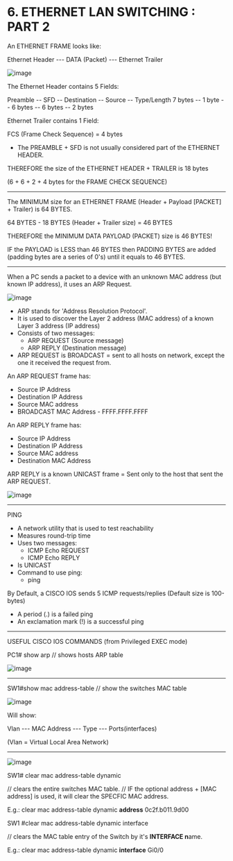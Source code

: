 # 6. ETHERNET LAN SWITCHING : PART 2

An ETHERNET FRAME looks like:

Ethernet Header --- DATA (Packet) --- Ethernet Trailer

![image](https://github.com/psaumur/CCNA/assets/106411237/27c1877f-57d7-44ea-8c64-b0ec2b308ad0)


The Ethernet Header contains 5 Fields:

Preamble -- SFD -- Destination -- Source -- Type/Length
7 bytes  -- 1 byte -- 6 bytes -- 6 bytes --   2 bytes

Ethernet Trailer contains 1 Field:

FCS (Frame Check Sequence) = 4 bytes

- The PREAMBLE + SFD is not usually considered part of the ETHERNET HEADER.

THEREFORE the size of the ETHERNET HEADER + TRAILER is 18 bytes

(6 + 6 + 2 + 4 bytes for the FRAME CHECK SEQUENCE)

---

The MINIMUM size for an ETHERNET FRAME (Header + Payload [PACKET] + Trailer) is 64 BYTES.

64 BYTES - 18 BYTES (Header + Trailer size) = 46 BYTES

THEREFORE the MINIMUM DATA PAYLOAD (PACKET) size is 46 BYTES!

IF the PAYLOAD is LESS than 46 BYTES then PADDING BYTES are added (padding bytes are a series of 0's) until it equals to 46 BYTES.

---

When a PC sends a packet to a device with an unknown MAC address (but known IP address), it uses an ARP Request.

![image](https://github.com/psaumur/CCNA/assets/106411237/e2d0e5d2-7c98-4671-b356-903132fd7525)


- ARP stands for 'Address Resolution Protocol'.
- It is used to discover the Layer 2 address (MAC address) of a known Layer 3 address (IP address)
- Consists of two messages:
    - ARP REQUEST (Source message)
    - ARP REPLY (Destination message)
- ARP REQUEST is BROADCAST = sent to all hosts on network, except the one it received the request from.

An ARP REQUEST frame has:

- Source IP Address
- Destination IP Address
- Source MAC address
- BROADCAST MAC Address - FFFF.FFFF.FFFF

An ARP REPLY frame has:

- Source IP Address
- Destination IP Address
- Source MAC address
- Destination MAC Address

ARP REPLY is a known UNICAST frame = Sent only to the host that sent the ARP REQUEST.

![image](https://github.com/psaumur/CCNA/assets/106411237/914cdf2a-c631-47e5-80f9-46e32ebed311)


---

PING

- A network utility that is used to test reachability
- Measures round-trip time
- Uses two messages:
    - ICMP Echo REQUEST
    - ICMP Echo REPLY
- Is UNICAST
- Command to use ping:
    - ping <ip-address>

By Default, a CISCO IOS sends 5 ICMP requests/replies
(Default size is 100-bytes)

- A period (.) is a failed ping
- An exclamation mark (!) is a successful ping

---

USEFUL CISCO IOS COMMANDS (from Privileged EXEC mode)

PC1# show arp // shows hosts ARP table

![image](https://github.com/psaumur/CCNA/assets/106411237/da199d21-4f41-485e-8917-ca8e3d789617)


---

SW1#show mac address-table // show the switches MAC table

![image](https://github.com/psaumur/CCNA/assets/106411237/c1cd95dd-7742-4703-9487-946652c95485)


Will show:

Vlan --- MAC Address --- Type --- Ports(interfaces)

(Vlan = Virtual Local Area Network)

---

![image](https://github.com/psaumur/CCNA/assets/106411237/657b054b-a90c-4e5f-8544-2a51082cb631)


SW1# clear mac address-table dynamic <optional MAC address>

// clears the entire switches MAC table.
// IF the optional address + [MAC address] is used, it will clear the SPECFIC MAC address.

E.g.: clear mac address-table dynamic **address** 0c2f.b011.9d00

SW1 #clear mac address-table dynamic interface <optional Interface>

// clears the MAC table entry of the Switch by it's **INTERFACE n**ame.

E.g.: clear mac address-table dynamic **interface** Gi0/0
